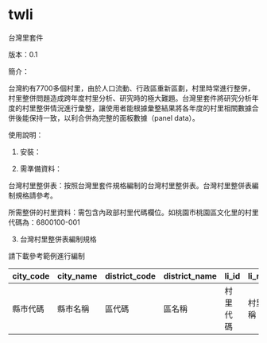 # twli

台灣里套件

版本：0.1

簡介：

台灣約有7700多個村里，由於人口流動、行政區重新區劃，村里時常進行整併，村里整併問題造成跨年度村里分析、研究時的極大難題。台灣里套件將研究分析年度的村里整併情況進行彙整，讓使用者能根據彙整結果將各年度的村里相關數據合併後能保持一致，以利合併為完整的面板數據（panel data）。

使用說明：

  1. 安裝：
  
  2. 需準備資料：
  
台灣村里整併表：按照台灣里套件規格編制的台灣村里整併表。台灣村里整併表編制規格請參考。

所需整併的村里資料：需包含內政部村里代碼欄位。如桃園市桃園區文化里的村里代碼為：6800100-001

  3. 台灣村里整併表編制規格
  
  請下載參考範例進行編制
  
  | city_code | city_name | district_code | district_name | li_id | li_name | li_id_dgb |
| ------------- | ------------- | ------------- | ------------- | ------------- | ------------- | ------------- |
| 縣市代碼 | 縣市名稱 | 區代碼 | 區名稱 | 村里代碼 | 村里名稱 | 主計處村里代碼 |
  
  
  
  
  
  



